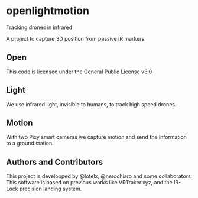 # openlightmotion
Tracking drones in infrared

A project to capture 3D position from passive IR markers.

## Open
This code is licensed under the General Public License v3.0

## Light
We use infrared light, invisible to humans, to track high speed drones.

## Motion
With two Pixy smart cameras we capture motion and send the information to a ground station.

## Authors and Contributors
This project is developped by @lotelx, @nerochiaro and some collaborators.
This software is based on previous works like VRTraker.xyz, and the IR-Lock precision landing system.
